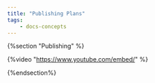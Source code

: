 ```yaml
---
title: "Publishing Plans"
tags: 
    - docs-concepts
---
```


{%section "Publishing" %}

{%video "https://www.youtube.com/embed/" %}


{%endsection%}
